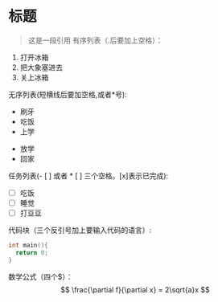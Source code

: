 # 标题
>这是一段引用
有序列表（.后要加上空格）：
1. 打开冰箱
2. 把大象塞进去
3. 关上冰箱

无序列表(短横线后要加空格,或者*号):
- 刷牙
- 吃饭
- 上学
* 放学
* 回家

任务列表(- [ ] 或者 * [ ] 三个空格。[x]表示已完成):
- [ ] 吃饭
- [ ] 睡觉
- [ ] 打豆豆

代码块（三个反引号加上要输入代码的语言）:
```c
int main(){
  return 0;
}
```

数学公式（四个$）：
$$ 
\frac{\partial f}{\partial x} = 2\sqrt{a}x 
$$
